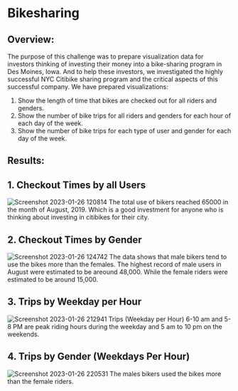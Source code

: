 # Bikesharing
## Overview:
The purpose of this challenge was to prepare visualization data for investors thinking of investing their money into a bike-sharing program in Des Moines, Iowa.  And to help these investors, we investigated the highly successful NYC Citibike sharing program and the critical aspects of this successful company.  We have prepared visualizations:
  1.	Show the length of time that bikes are checked out for all riders and genders.
  2.	Show the number of bike trips for all riders and genders for each hour of each day of the week. 
  3.	Show the number of bike trips for each type of user and gender for each day of the week.
  
  ## Results:  
  
 ## 1. Checkout Times by all Users  
![Screenshot 2023-01-26 120814](https://user-images.githubusercontent.com/114379268/215011358-e1d800a1-c9e4-4267-aa67-7cc6538ed91e.png)
The total use of bikers reached 65000 in the month of August, 2019.  Which is a good investment for anyone who is thinking about investing in citibikes for their city.

## 2. Checkout Times by Gender
![Screenshot 2023-01-26 124742](https://user-images.githubusercontent.com/114379268/215011851-a39800e9-18ed-4d87-aac6-87220021ec90.png)
The data shows that male bikers tend to use the bikes more than the females.  The highest record of male users in August were estimated to be areound 48,000.  While the female riders were estimated to be around 15,000.

## 3. Trips by Weekday per Hour
![Screenshot 2023-01-26 212941](https://user-images.githubusercontent.com/114379268/215012248-7e15ed0f-89fd-46d6-90e3-14f9d947714a.png)
Trips (Weekday per Hour) 6-10 am and 5-8 PM are peak riding hours during the weekday and 5 am to 10 pm on the weekends.

## 4. Trips by Gender (Weekdays Per Hour)
![Screenshot 2023-01-26 220531](https://user-images.githubusercontent.com/114379268/215012476-0f880f7d-bd18-4ade-b2c4-a57f76eb3fcc.png)
The males bikers used the bikes more than the female riders.
